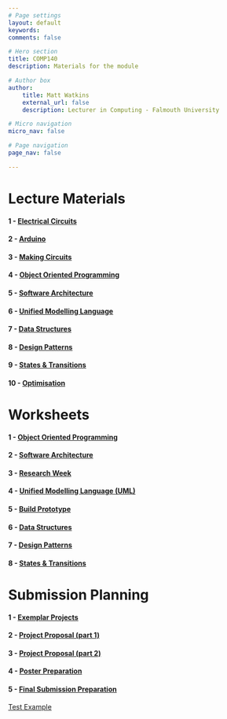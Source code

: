 ```yaml
---
# Page settings
layout: default
keywords:
comments: false

# Hero section
title: COMP140
description: Materials for the module

# Author box
author:
    title: Matt Watkins
    external_url: false
    description: Lecturer in Computing - Falmouth University

# Micro navigation
micro_nav: false

# Page navigation
page_nav: false

---
```

# Lecture Materials

#### 1 - [Electrical Circuits](../electrical-circuits-lm "Electrical Circuits Lecture Materials")
#### 2 - [Arduino](../arduino-lm "Arduino Lecture Materials")
#### 3 - [Making Circuits](../making-circuits-lm "Making Circuits Lecture Materials")
#### 4 - [Object Oriented Programming](../oop-lm "OOP Lecture Materials")
#### 5 - [Software Architecture](../software-architecture-lm "Software Architecture Lecture Materials")
#### 6 - [Unified Modelling Language](../uml-lm "UML Lecture Materials")
#### 7 - [Data Structures](../data-structures-lm "Data Structures Lecture Materials")
#### 8 - [Design Patterns](../design-patterns-lm "Design Patterns Lecture Materials")
#### 9 - [States & Transitions](../cybernetics-lm "Cybernetics Lecture Materials")
#### 10 - [Optimisation](../optimisation-lm "Optimisation Lecture Materials")

# Worksheets

#### 1 - [Object Oriented Programming](../oop-ws "OOP")
#### 2 - [Software Architecture](../software-architecture-ws "Software Architecture")
#### 3 - [Research Week](../research-week-ws "Research Week")
#### 4 - [Unified Modelling Language (UML)](../uml-ws "UML")
#### 5 - [Build Prototype](../prototype-ws "Build Prototype")
#### 6 - [Data Structures](../data-structures-ws "Data Structures")
#### 7 - [Design Patterns](../design-patterns-ws "Design Patterns")
#### 8 - [States & Transitions](../cybernetics-ws "States & Transitions") 
<!---#### 9 - [Optimisation](../optimisation-ws "Optimisation")-->
    
# Submission Planning

#### 1 - [Exemplar Projects](../exemplar-research "Exemplar Projects")
#### 2 - [Project Proposal (part 1)](../project-proposal-part-1 "Project Proposal Part 1")
#### 3 - [Project Proposal (part 2)](../project-proposal-part-2 "Project Proposal Part 2")
#### 4 - [Poster Preparation](../poster-preparation "Poster Preparation")
#### 5 - [Final Submission Preparation](../final-submission-preparation "Final Submission Preparation")


<div class="example">
    <a href="#" target="blank">Test Example</a>
</div>


    
<!--stackedit_data:
eyJoaXN0b3J5IjpbLTc1MDI5MDA4NiwtODkxMzYxMDg0LDI3OD
IzOTU1OCwtMTU5ODI2MjkxOCwtMTE4OTI1ODk0NSwtMTEzMjA3
Mjc1OSwxOTg4MjIwMzQ5LC0zMzczNzE5MjcsMTc3OTQ2NDk4MC
wtNTQ1MjQ5ODMyLC0xODY4NDQ1NywtMjk1MDQ0NTk4LC0yMTQx
MTAzNTM3LC0yOTg2NTg2MTEsLTYwNDU4MDE1MSw5MDc3OTc3Mj
gsMTI2NjQ1NDU3MywtMTk5ODU2NzMxOSwtNzk2MTQxMjA1LC0y
MDY4Njk5NDc0XX0=
-->